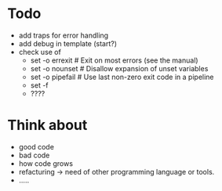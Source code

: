 # Todo
* add traps for error handling
* add debug in template (start?)
* check use of
  * set -o errexit      # Exit on most errors (see the manual)
  * set -o nounset      # Disallow expansion of unset variables
  * set -o pipefail     # Use last non-zero exit code in a pipeline
  * set -f
  * ????

# Think about
* good code
* bad code
* how code grows
* refacturing -> need of other programming language or tools.
* .....
